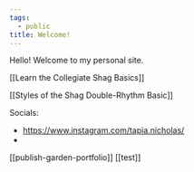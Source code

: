 ```yaml
---
tags:
  - public
title: Welcome!
---
```

Hello! Welcome to my personal site.

[[Learn the Collegiate Shag Basics]]

[[Styles of the Shag Double-Rhythm Basic]]

Socials:
- https://www.instagram.com/tapia.nicholas/
- 
[[publish-garden-portfolio]]
[[test]]